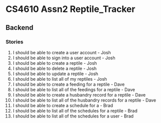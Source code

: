 # CS4610 Assn2 Reptile_Tracker

## Backend

### Stories

1. I should be able to create a user account - Josh
2. I should be able to sign into a user account - Josh
3. I should be able to create a reptile - Josh
4. I should be able to delete a reptile - Josh
5. I should be able to update a reptile - Josh
6. I should be able to list all of my reptiles - Josh
7. I should be able to create a feeding for a reptile - Dave
8. I should be able to list all of the feedings for a reptile - Dave
9. I should be able to create a husbandry record for a reptile - Dave
10. I should be able to list all of the husbandry records for a reptile - Dave
11. I should be able to create a schedule for a - Brad
12. I should be able to list all of the schedules for a reptile - Brad
13. I should be able to list all of the schedules for a user - Brad

